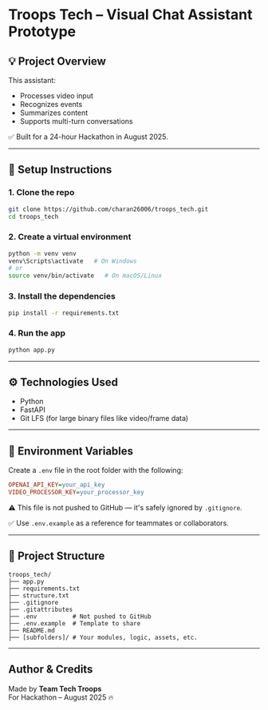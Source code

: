 # Troops Tech – Visual Chat Assistant Prototype

## 💡 Project Overview
This assistant:
- Processes video input
- Recognizes events
- Summarizes content
- Supports multi-turn conversations

✅ Built for a 24-hour Hackathon in August 2025.

---

## 🚀 Setup Instructions

### 1. Clone the repo
```bash
git clone https://github.com/charan26006/troops_tech.git
cd troops_tech
```

### 2. Create a virtual environment
```bash
python -m venv venv
venv\Scripts\activate   # On Windows
# or
source venv/bin/activate   # On macOS/Linux
```

### 3. Install the dependencies
```bash
pip install -r requirements.txt
```

### 4. Run the app
```bash
python app.py
```

---

## ⚙️ Technologies Used
- Python
- FastAPI
- Git LFS (for large binary files like video/frame data)

---

## 🔐 Environment Variables

Create a `.env` file in the root folder with the following:

```ini
OPENAI_API_KEY=your_api_key
VIDEO_PROCESSOR_KEY=your_processor_key
```

⚠️ This file is not pushed to GitHub — it's safely ignored by `.gitignore`.

✅ Use `.env.example` as a reference for teammates or collaborators.

---

## 📁 Project Structure

```
troops_tech/
├── app.py
├── requirements.txt
├── structure.txt
├── .gitignore
├── .gitattributes
├── .env          # Not pushed to GitHub
├── .env.example  # Template to share
├── README.md
├── [subfolders]/ # Your modules, logic, assets, etc.
```

---

##  Author & Credits

Made by **Team Tech Troops**  
For  Hackathon – August 2025 🔥

